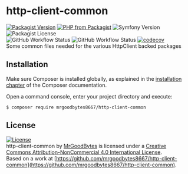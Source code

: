 # http-client-common
[![Packagist Version](https://img.shields.io/packagist/v/mrgoodbytes8667/http-client-common?logo=packagist&logoColor=FFF&style=flat)](https://packagist.org/packages/mrgoodbytes8667/http-client-common)
[![PHP from Packagist](https://img.shields.io/packagist/php-v/mrgoodbytes8667/http-client-common?logo=php&logoColor=FFF&style=flat)](https://packagist.org/packages/mrgoodbytes8667/http-client-common)
![Symfony Version](https://img.shields.io/endpoint?url=https%3A%2F%2Fshields.goodbytes.live%2Fshield%2Fsymfony%2F%255E5.2&logoColor=FFF&style=flat)
![Packagist License](https://img.shields.io/packagist/l/mrgoodbytes8667/http-client-common?logo=creative-commons&logoColor=FFF&style=flat)  
![GitHub Workflow Status](https://img.shields.io/github/workflow/status/mrgoodbytes8667/http-client-common/release?label=stable&logo=github&logoColor=FFF&style=flat)
![GitHub Workflow Status](https://img.shields.io/github/workflow/status/mrgoodbytes8667/http-client-common/tests?logo=github&logoColor=FFF&style=flat)
[![codecov](https://img.shields.io/codecov/c/github/mrgoodbytes8667/http-client-common?logo=codecov&logoColor=FFF&style=flat)](https://codecov.io/gh/mrgoodbytes8667/http-client-common)  
Some common files needed for the various HttpClient backed packages

## Installation

Make sure Composer is installed globally, as explained in the
[installation chapter](https://getcomposer.org/doc/00-intro.md)
of the Composer documentation.

Open a command console, enter your project directory and execute:

```console
$ composer require mrgoodbytes8667/http-client-common
```

## License
[![License](https://i.creativecommons.org/l/by-nc/4.0/88x31.png)]("http://creativecommons.org/licenses/by-nc/4.0/)  
http-client-common by [MrGoodBytes](https://www.goodbytes.live) is licensed under a [Creative Commons Attribution-NonCommercial 4.0 International License](http://creativecommons.org/licenses/by-nc/4.0/).  
Based on a work at [https://github.com/mrgoodbytes8667/http-client-common](https://github.com/mrgoodbytes8667/http-client-common).